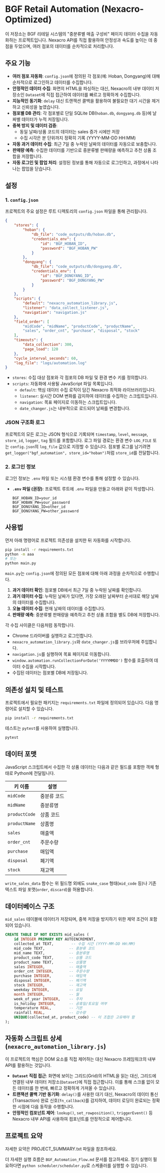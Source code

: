 # BGF Retail Automation (Nexacro-Optimized)

이 저장소는 BGF 리테일 시스템의 "중분류별 매출 구성비" 페이지 데이터 수집을 자동화하는 프로젝트입니다. Nexacro API를 직접 활용하여 안정성과 속도를 높이는 데 중점을 두었으며, 여러 점포의 데이터를 순차적으로 처리합니다.

## 주요 기능

- **여러 점포 자동화**: `config.json`에 정의된 각 점포(예: Hoban, Dongyang)에 대해 순차적으로 로그인하고 데이터를 수집합니다.
- **안정적인 데이터 수집**: 화면의 HTML을 파싱하는 대신, Nexacro의 내부 데이터 저장소인 `Dataset`에 직접 접근하여 데이터를 빠르고 정확하게 수집합니다.
- **지능적인 동기화**: `delay` 대신 트랜잭션 콜백을 활용하여 불필요한 대기 시간을 제거하고 신뢰성을 높였습니다.
- **점포별 DB 관리**: 각 점포별로 단일 SQLite DB(`hoban.db`, `dongyang.db` 등)에 날짜별 데이터가 누적 저장됩니다.
- **중복 방지 및 데이터 검증**:
  - 동일 날짜/상품 코드의 데이터는 sales 증가 시에만 저장
  - 수집 시각은 분 단위까지 정확히 기록 (YYYY-MM-DD HH:MM)
- **자동 과거 데이터 수집**: 최근 7일 중 누락된 날짜의 데이터를 자동으로 보충합니다.
- **판매량 예측**: 수집한 데이터를 기반으로 중분류별 판매량을 예측하고 추천 상품 조합을 저장합니다.
- **자동 로그인 및 팝업 처리**: 설정된 정보를 통해 자동으로 로그인하고, 과정에서 나타나는 팝업을 닫습니다.

## 설정

### 1. `config.json`

프로젝트의 주요 설정은 루트 디렉토리의 `config.json` 파일을 통해 관리됩니다.

```json
{
    "stores": {
        "hoban": {
            "db_file": "code_outputs/db/hoban.db",
            "credentials_env": {
                "id": "BGF_HOBAN_ID",
                "password": "BGF_HOBAN_PW"
            }
        },
        "dongyang": {
            "db_file": "code_outputs/db/dongyang.db",
            "credentials_env": {
                "id": "BGF_DONGYANG_ID",
                "password": "BGF_DONGYANG_PW"
            }
        }
    },
    "scripts": {
        "default": "nexacro_automation_library.js",
        "listener": "data_collect_listener.js",
        "navigation": "navigation.js"
    },
    "field_order": [
        "midCode", "midName", "productCode", "productName",
        "sales", "order_cnt", "purchase", "disposal", "stock"
    ],
    "timeouts": {
        "data_collection": 300,
        "page_load": 120
    },
    "cycle_interval_seconds": 60,
    "log_file": "logs/automation.log"
}
```

- `stores`: 수집 대상 점포와 각 점포의 DB 파일 및 환경 변수 키를 정의합니다.
- `scripts`: 자동화에 사용될 JavaScript 파일 목록입니다.
  - `default`: 핵심 데이터 수집 로직이 담긴 Nexacro 최적화 라이브러리입니다.
  - `listener`: 실시간 DOM 변화를 감지하여 데이터를 수집하는 스크립트입니다.
  - `navigation`: 목표 페이지로 이동하는 스크립트입니다.
  - `date_changer.js`는 내부적으로 로드되어 날짜를 변경합니다.

### JSON 구조화 로그

프로젝트의 모든 로그는 JSON 형식으로 기록되며 `timestamp`, `level`, `message`, `store_id`, `logger`, `tag` 필드를 포함합니다. 로그 파일 경로는 환경 변수 `LOG_FILE` 또는 `config.json`의 `log_file` 값으로 지정할 수 있습니다. 점포별 로그를 남기려면 `get_logger("bgf_automation", store_id="hoban")`처럼 `store_id`를 전달합니다.

### 2. 로그인 정보

로그인 정보는 `.env` 파일 또는 시스템 환경 변수를 통해 설정할 수 있습니다.

- **`.env` 파일 (권장)**: 프로젝트 루트에 `.env` 파일을 만들고 아래와 같이 작성합니다.
  ```env
  BGF_HOBAN_ID=your_id
  BGF_HOBAN_PW=your_password
  BGF_DONGYANG_ID=other_id
  BGF_DONGYANG_PW=other_password
  ```

## 사용법

먼저 아래 명령어로 프로젝트 의존성을 설치한 뒤 자동화를 시작합니다.

```bash
pip install -r requirements.txt
python -m aaa
# 또는
python main.py
```

`main.py`는 `config.json`에 정의된 모든 점포에 대해 아래 과정을 순차적으로 수행합니다.

1.  **과거 데이터 확인**: 점포별 DB에서 최근 7일 중 누락된 날짜를 확인합니다.
2.  **과거 데이터 수집**: 누락된 날짜가 있다면, 가장 오래된 날짜부터 순서대로 해당 날짜의 데이터를 수집합니다.
3.  **오늘 데이터 수집**: 현재 날짜의 데이터를 수집합니다.
4.  **판매량 예측**: 중분류별 판매량을 예측하고 추천 상품 조합을 별도 DB에 저장합니다.

각 수집 사이클은 다음처럼 동작합니다.
- Chrome 드라이버를 실행하고 로그인합니다.
- `nexacro_automation_library.js`와 `date_changer.js`를 브라우저에 주입합니다.
- `navigation.js`를 실행하여 목표 페이지로 이동합니다.
- `window.automation.runCollectionForDate('YYYYMMDD')` 함수를 호출하여 데이터 수집을 시작합니다.
- 수집된 데이터는 점포별 DB에 저장됩니다.

## 의존성 설치 및 테스트

프로젝트에서 필요한 패키지는 `requirements.txt` 파일에 정의되어 있습니다. 다음 명령어로 설치할 수 있습니다.

```bash
pip install -r requirements.txt
```

테스트는 `pytest`를 사용하여 실행합니다.

```bash
pytest
```

## 데이터 포맷

JavaScript 스크립트에서 수집한 각 상품 데이터는 다음과 같은 필드를 포함한 객체 형태로 Python에 전달됩니다.

| 키 이름        | 설명             |
|----------------|------------------|
| `midCode`      | 중분류 코드      |
| `midName`      | 중분류명         |
| `productCode`  | 상품 코드        |
| `productName`  | 상품명           |
| `sales`        | 매출액           |
| `order_cnt`    | 주문수량         |
| `purchase`     | 매입액           |
| `disposal`     | 폐기액           |
| `stock`        | 재고액           |

`write_sales_data` 함수는 위 필드명 외에도 `snake_case` 형태(`mid_code` 등)나 기존 텍스트 파일 포맷(`order`, `discard`)을 허용합니다.

## 데이터베이스 구조

`mid_sales` 테이블에 데이터가 저장되며, 중복 저장을 방지하기 위한 제약 조건이 포함되어 있습니다.

```sql
CREATE TABLE IF NOT EXISTS mid_sales (
    id INTEGER PRIMARY KEY AUTOINCREMENT,
    collected_at TEXT,        -- 수집 시간 (YYYY-MM-DD HH:MM)
    mid_code TEXT,           -- 중분류 코드
    mid_name TEXT,           -- 중분류명
    product_code TEXT,       -- 상품 코드
    product_name TEXT,       -- 상품명
    sales INTEGER,           -- 매출액
    order_cnt INTEGER,       -- 주문수량
    purchase INTEGER,        -- 매입액
    disposal INTEGER,        -- 폐기액
    stock INTEGER,           -- 재고액
    weekday INTEGER,         -- 요일
    month INTEGER,           -- 월
    week_of_year INTEGER,    -- 주차
    is_holiday INTEGER,      -- 공휴일/토요일 여부
    temperature REAL,        -- 기온
    rainfall REAL,           -- 강수량
    UNIQUE(collected_at, product_code) -- 이 조합은 고유해야 함
);
```

## 자동화 스크립트 상세 (`nexacro_automation_library.js`)

이 프로젝트의 핵심은 DOM 요소를 직접 제어하는 대신 Nexacro 프레임워크의 내부 API를 활용하는 것입니다.

- **`Dataset` 직접 접근**: 화면에 보이는 그리드(Grid)의 HTML을 읽는 대신, 그리드에 연결된 내부 데이터 저장소(`Dataset`)에 직접 접근합니다. 이를 통해 스크롤 없이 모든 데이터를 한 번에, 빠르고 정확하게 가져올 수 있습니다.
- **트랜잭션 콜백 기반 동기화**: `delay()`를 사용한 대기 대신, Nexacro의 데이터 통신(Transaction) 완료 신호(`fn_callback`)를 감지하여, 데이터 로딩이 완료되는 정확한 시점에 다음 동작을 수행합니다.
- **안정적인 컴포넌트 제어**: `lookup()`, `set_rowposition()`, `triggerEvent()` 등 Nexacro 내부 API를 사용하여 컴포넌트를 안정적으로 제어합니다.
## 프로젝트 요약
자세한 요약은 PROJECT_SUMMARY.txt 파일을 참조하세요.

더 자세한 실행 흐름은 `BGF_Automation_Flow.md` 문서를 참고하세요. 정기 실행이 필요하다면 `python scheduler/scheduler.py`로 스케줄러를 실행할 수 있습니다.
